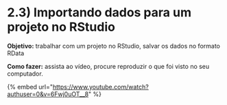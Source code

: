 # 2.3) Importando dados para um projeto no RStudio

**Objetivo:** trabalhar com um projeto no RStudio, salvar os dados no formato RData

**Como fazer:** assista ao vídeo, procure reproduzir o que foi visto no seu computador.

{% embed url="https://www.youtube.com/watch?authuser=0&v=6Fwj0uOT__8" %}
